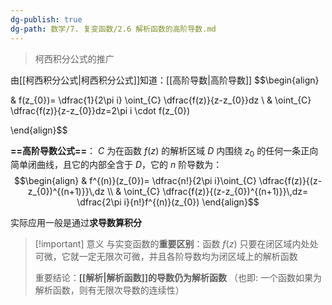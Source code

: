 ```yaml
---
dg-publish: true
dg-path: 数学/7. 复变函数/2.6 解析函数的高阶导数.md
---
```


>柯西积分公式的推广

由[[柯西积分公式\|柯西积分公式]]知道：[[高阶导数\|高阶导数]] 
$$\begin{align} 

 & f(z_{0})= \dfrac{1}{2\pi i} \oint_{C}  \dfrac{f(z)}{z-z_{0}}dz \\
 & \oint_{C} \dfrac{f(z)}{z-z_{0}}dz=2\pi i \cdot f(z_{0}) 

\end{align}$$

**==高阶导数公式==**： $C$ 为在函数 $f(z)$ 的解析区域 $D$ 内围绕 $z_{0}$ 的任何一条正向简单闭曲线，且它的内部全含于 $D$，它的 $n$ 阶导数为：
$$\begin{align}
 & f^{(n)}(z_{0})= \dfrac{n!}{2\pi i}\oint_{C} \dfrac{f(z)}{(z-z_{0})^{(n+1)}}\,dz \\
 &  \oint_{C} \dfrac{f(z)}{(z-z_{0})^{(n+1)}}\,dz= \dfrac{2\pi i}{n!}f^{(n)}(z_{0})
\end{align}$$

实际应用一般是通过**求导数算积分**


>[!important] 意义
>与实变函数的**重要区别**：函数 $f(z)$ 只要在闭区域内处处可微，它就一定无限次可微，并且各阶导数均为闭区域上的解析函数
>
>重要结论：**[[解析\|解析函数]]的导数仍为解析函数** （也即: 一个函数如果为解析函数，则有无限次导数的连续性）


